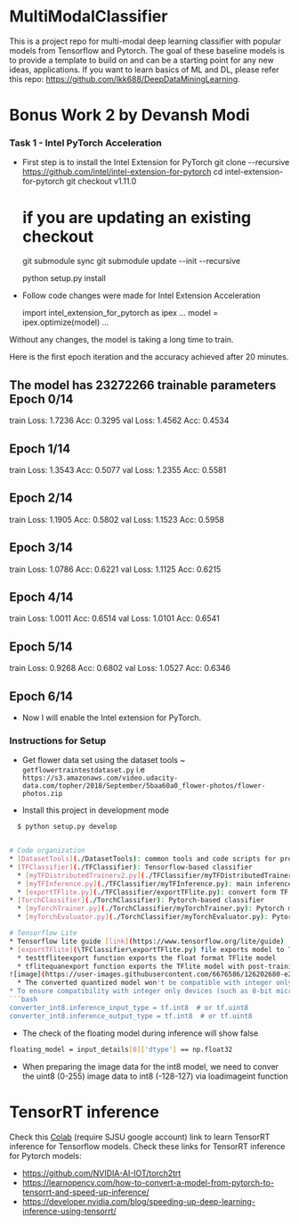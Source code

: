 # MultiModalClassifier
This is a project repo for multi-modal deep learning classifier with popular models from Tensorflow and Pytorch. The goal of these baseline models is to provide a template to build on and can be a starting point for any new ideas, applications. If you want to learn basics of ML and DL, please refer this repo: https://github.com/lkk688/DeepDataMiningLearning.

# Bonus Work 2 by Devansh Modi

### Task 1 - Intel PyTorch Acceleration

- First step is to install the Intel Extension for PyTorch
  git clone --recursive https://github.com/intel/intel-extension-for-pytorch
  cd intel-extension-for-pytorch
  git checkout v1.11.0

  # if you are updating an existing checkout
  git submodule sync
  git submodule update --init --recursive

  python setup.py install
  
- Follow code changes were made for Intel Extension Acceleration

  import intel_extension_for_pytorch as ipex
  ...
  model = ipex.optimize(model)
  ...

Without any changes, the model is taking a long time to train.

Here is the first epoch iteration and the accuracy achieved after 20 minutes.

  The model has 23272266 trainable parameters
  Epoch 0/14
  ----------
  train Loss: 1.7236 Acc: 0.3295
  val Loss: 1.4562 Acc: 0.4534

  Epoch 1/14
  ----------
  train Loss: 1.3543 Acc: 0.5077
  val Loss: 1.2355 Acc: 0.5581

  Epoch 2/14
  ----------
  train Loss: 1.1905 Acc: 0.5802
  val Loss: 1.1523 Acc: 0.5958

  Epoch 3/14
  ----------
  train Loss: 1.0786 Acc: 0.6221
  val Loss: 1.1125 Acc: 0.6215

  Epoch 4/14
  ----------
  train Loss: 1.0011 Acc: 0.6514
  val Loss: 1.0101 Acc: 0.6541

  Epoch 5/14
  ----------
  train Loss: 0.9268 Acc: 0.6802
  val Loss: 1.0527 Acc: 0.6346

  Epoch 6/14
  ----------

- Now I will enable the Intel extension for PyTorch.


### Instructions for Setup

- Get flower data set using the dataset tools ~ `getflowertraintestdataset.py`
 i.e `https://s3.amazonaws.com/video.udacity-data.com/topher/2018/September/5baa60a0_flower-photos/flower-photos.zip`

- Install this project in development mode
```bash
  $ python setup.py develop


# Code organization
* [DatasetTools](./DatasetTools): common tools and code scripts for processing datasets
* [TFClassifier](./TFClassifier): Tensorflow-based classifier
  * [myTFDistributedTrainerv2.py](./TFClassifier/myTFDistributedTrainerv2.py): main training code
  * [myTFInference.py](./TFClassifier/myTFInference.py): main inference code
  * [exportTFlite.py](./TFClassifier/exportTFlite.py): convert form TF model to TFlite
* [TorchClassifier](./TorchClassifier): Pytorch-based classifier
  * [myTorchTrainer.py](./TorchClassifier/myTorchTrainer.py): Pytorch main training code
  * [myTorchEvaluator.py](./TorchClassifier/myTorchEvaluator.py): Pytorch model evaluation code 

# Tensorflow Lite
* Tensorflow lite guide [link](https://www.tensorflow.org/lite/guide)
* [exportTFlite](\TFClassifier\exportTFlite.py) file exports model to TFlite format.
  * testtfliteexport function exports the float format TFlite model
  * tflitequanexport function exports the TFlite model with post-training quantization, the model size can be reduced by
![image](https://user-images.githubusercontent.com/6676586/126202680-e2e53942-7951-418c-a461-99fd88d2c33e.png)
  * The converted quantized model won't be compatible with integer only devices (such as 8-bit microcontrollers) and accelerators (such as the Coral Edge TPU) because the input and output still remain float in order to have the same interface as the original float only model.
* To ensure compatibility with integer only devices (such as 8-bit microcontrollers) and accelerators (such as the Coral Edge TPU), we can enforce full integer quantization for all ops including the input and output, add the following code into function tflitequanintexport
```bash
converter_int8.inference_input_type = tf.int8  # or tf.uint8
converter_int8.inference_output_type = tf.int8  # or tf.uint8
```
  * The check of the floating model during inference will show false
```bash
floating_model = input_details[0]['dtype'] == np.float32
```
  * When preparing the image data for the int8 model, we need to conver the uint8 (0-255) image data to int8 (-128-127) via loadimageint function
  
# TensorRT inference
Check this [Colab](https://colab.research.google.com/drive/1aCbuLCWEuEpTVFDxA20xKPFW75FiZgK-?usp=sharing) (require SJSU google account) link to learn TensorRT inference for Tensorflow models.
Check these links for TensorRT inference for Pytorch models: 
* https://github.com/NVIDIA-AI-IOT/torch2trt
* https://learnopencv.com/how-to-convert-a-model-from-pytorch-to-tensorrt-and-speed-up-inference/
* https://developer.nvidia.com/blog/speeding-up-deep-learning-inference-using-tensorrt/
